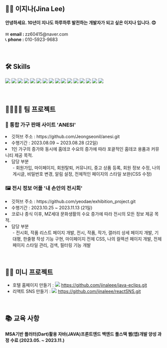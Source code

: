 <h2>🙋‍♀️ 이지나(Jina Lee)</h2> 
<h4>안녕하세요. 10년이 지나도 하루하루 발전하는 개발자가 되고 싶은 이지나 입니다. 😊</h4>
✉ <b>email : </b> zz60415@naver.com
<br>
📞 <b>phone : </b> 010-5923-9683

<br>
<br>
<br>

<h2>🛠 Skills</h2>
<div>
  <img src="https://img.shields.io/badge/java-007396?style=for-the-badge&logo=java&logoColor=white"> 
  <img src="https://img.shields.io/badge/html5-E34F26?style=for-the-badge&logo=html5&logoColor=white">
  <img src="https://img.shields.io/badge/css-1572B6?style=for-the-badge&logo=css3&logoColor=white">
  <img src="https://img.shields.io/badge/javascript-F7DF1E?style=for-the-badge&logo=javascript&logoColor=black">
  <img src="https://img.shields.io/badge/jquery-0769AD?style=for-the-badge&logo=jquery&logoColor=white">
  <img src="https://img.shields.io/badge/oracle-F80000?style=for-the-badge&logo=oracle&logoColor=white">
  <img src="https://img.shields.io/badge/mysql-4479A1?style=for-the-badge&logo=mysql&logoColor=white">
  <img src="https://img.shields.io/badge/firebase-FFCA28?style=for-the-badge&logo=firebase&logoColor=white">
  <img src="https://img.shields.io/badge/react-61DAFB?style=for-the-badge&logo=react&logoColor=black">
  <img src="https://img.shields.io/badge/vue.js-4FC08D?style=for-the-badge&logo=vue.js&logoColor=white">
  <img src="https://img.shields.io/badge/node.js-339933?style=for-the-badge&logo=Node.js&logoColor=white">
  <img src="https://img.shields.io/badge/springboot-6DB33F?style=for-the-badge&logo=springboot&logoColor=white">
  <img src="https://img.shields.io/badge/flutter-02569B?style=for-the-badge&logo=flutter&logoColor=white">
  <img src="https://img.shields.io/badge/amazonaws-232F3E?style=for-the-badge&logo=amazonaws&logoColor=white">
  <img src="https://img.shields.io/badge/apache tomcat-F8DC75?style=for-the-badge&logo=apachetomcat&logoColor=white">
  <img src="https://img.shields.io/badge/github-181717?style=for-the-badge&logo=github&logoColor=white">
</div>

<br>
<br>

<h2>👨‍👨‍👧‍👧 팀 프로젝트</h2>

<h3>🏡 통합 가구 판매 사이트 'ANESI'</h3> 
<li>깃허브 주소 : https://github.com/Jeongseonil/anesi.git</li> 
<li>수행기간 : 2023.08.09 ~ 2023.08.28 (22일)</li>
<li>1인 가구의 증가와 동시에 홈데코 수요의 증가에 따라 포괄적인 홈데코 용품과 커뮤니티 제공 목적.</li>
<li>담당 부분
  <ul> - 회원가입, 마이페이지, 회원탈퇴, 커뮤니티, 중고 상품 등록, 회원 정보 수정, 나의 게시글, 비밀번호 변경, 알림 설정, 전체적인 페이지의 스타일 보완(CSS 수정) </ul>
</li>

<h3>🖼 전시 정보 어플 '내 손안의 전시회'</h3> 
<li>깃허브 주소 : https://github.com/yeodae/exhibition_project.git</li> 
<li>수행기간 : 2023.10.25 ~ 2023.11.13 (21일)</li>
<li>코로나 종식 이후, MZ세대 문화생활의 수요 증가에 따라 전시의 모든 정보 제공 목적.</li>
<li>담당 부분
  <ul> - 전시회, 작품 리스트 페이지 개발, 전시, 작품, 작가, 갤러리 상세 페이지 개발, 기대평, 한줄평 작성 기능 구현, 마이페이지 전체 CSS, 나의 컬렉션 페이지 개발, 전체 페이지 스타일 관리, 검색, 필터링 기능 개발 </ul>
</li>

<br>

## 🤹‍♀️ 미니 프로젝트
* 호텔 홈페이지 만들기 : <img src="https://img.shields.io/badge/java-007396?style=for-the-badge&logo=java&logoColor=white"> https://github.com/jinaleee/java-eclips.git
* 리액트 SNS 만들기 : <img src="https://img.shields.io/badge/react-61DAFB?style=for-the-badge&logo=react&logoColor=black"> https://github.com/jinaleee/reactSNS.git

<br>

<h2>📚 교육 사항</h2>
<h4>MSA기반 플러터(Dart)활용 자바(JAVA)프론트엔드 백엔드 풀스택 웹(앱)개발 양성 과정 수료 (2023.05. ~ 2023.11.)</h4>

<br>
